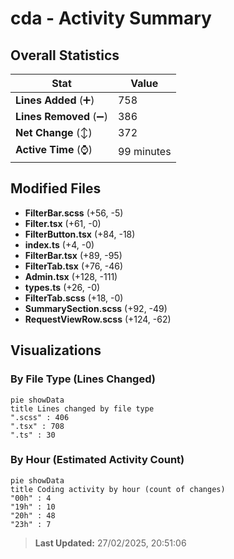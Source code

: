 # cda - Activity Summary 

## Overall Statistics

| Stat                   | Value                                                             |
| ---------------------- | ----------------------------------------------------------------- |
| **Lines Added** (➕)   | 758                                          |
| **Lines Removed** (➖) | 386                                        |
| **Net Change** (↕)    | 372                |
| **Active Time** (⌚)   | 99 minutes |


## Modified Files
- **FilterBar.scss** (+56, -5)
- **Filter.tsx** (+61, -0)
- **FilterButton.tsx** (+84, -18)
- **index.ts** (+4, -0)
- **FilterBar.tsx** (+89, -95)
- **FilterTab.tsx** (+76, -46)
- **Admin.tsx** (+128, -111)
- **types.ts** (+26, -0)
- **FilterTab.scss** (+18, -0)
- **SummarySection.scss** (+92, -49)
- **RequestViewRow.scss** (+124, -62)

## Visualizations

### By File Type (Lines Changed)

```mermaid
pie showData
title Lines changed by file type
".scss" : 406
".tsx" : 708
".ts" : 30
```

### By Hour (Estimated Activity Count)

```mermaid
pie showData
title Coding activity by hour (count of changes)
"00h" : 4
"19h" : 10
"20h" : 48
"23h" : 7
```


> **Last Updated:** 27/02/2025, 20:51:06
